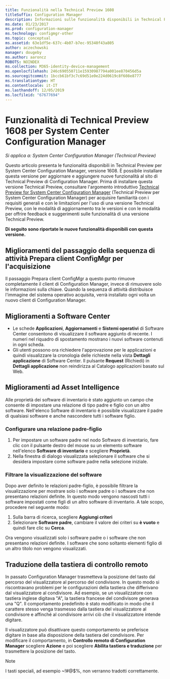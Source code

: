 ```yaml
---
title: Funzionalità nella Technical Preview 1608
titleSuffix: Configuration Manager
description: Informazioni sulle funzionalità disponibili in Technical Preview per System Center Configuration Manager, versione 1608.
ms.date: 01/23/2017
ms.prod: configuration-manager
ms.technology: configmgr-other
ms.topic: conceptual
ms.assetid: 63e1df5e-637c-4b07-b7ec-95340f43a805
author: aczechowski
manager: dougeby
ms.author: aaroncz
ROBOTS: NOINDEX
ms.collection: M365-identity-device-management
ms.openlocfilehash: 246c690550711e15930987794a001ee870456d5a
ms.sourcegitcommit: 1bccb61bf3c7c69d51e0e224d0619c8f608e8777
ms.translationtype: HT
ms.contentlocale: it-IT
ms.lasthandoff: 12/05/2019
ms.locfileid: "67677694"
---
```

# <a name="capabilities-in-technical-preview-1608-for-system-center-configuration-manager"></a>Funzionalità di Technical Preview 1608 per System Center Configuration Manager

*Si applica a: System Center Configuration Manager (Technical Preview)*

Questo articolo presenta le funzionalità disponibili in Technical Preview per System Center Configuration Manager, versione 1608. È possibile installare questa versione per aggiornare e aggiungere nuove funzionalità al sito di Technical Preview di Configuration Manager.      Prima di installare questa versione Technical Preview, consultare l'argomento introduttivo [Technical Preview for System Center Configuration Manager](../../core/get-started/technical-preview.md) (Technical Preview per System Center Configuration Manager) per acquisire familiarità con i requisiti generali e con le limitazioni per l'uso di una versione Technical Preview, con le modalità di aggiornamento tra le versioni e con le modalità per offrire feedback e suggerimenti sulle funzionalità di una versione Technical Preview.    


**Di seguito sono riportate le nuove funzionalità disponibili con questa versione.**  




##  <a name="improvements-to-the-prepare-configmgr-client-for-capture-task-sequence-step"></a>Miglioramenti del passaggio della sequenza di attività Prepara client ConfigMgr per l'acquisizione  
Il passaggio Prepara client ConfigMgr a questo punto rimuove completamente il client di Configuration Manager, invece di rimuovere solo le informazioni sulla chiave. Quando la sequenza di attività distribuisce l'immagine del sistema operativo acquisita, verrà installato ogni volta un nuovo client di Configuration Manager.  


## <a name="improvements-to-software-center"></a>Miglioramenti a Software Center
* Le schede **Applicazioni**, **Aggiornamenti** e **Sistemi operativi** di Software Center consentono di visualizzare il software aggiunto di recente. I numeri nel riquadro di spostamento mostrano i nuovi software contenuti in ogni scheda.
* Gli utenti possono ora richiedere l'approvazione per le applicazioni e quindi visualizzare la cronologia delle richieste nella vista **Dettagli applicazione** di Software Center. Il pulsante **Request** (Richiedi) in **Dettagli applicazione** non reindirizza al Catalogo applicazioni basato sul Web.

## <a name="improvements-to-asset-intelligence"></a>Miglioramenti ad Asset Intelligence
Alle proprietà dei software di inventario è stato aggiunto un campo che consente di impostare una relazione di tipo padre e figlio con un altro software. Nell'elenco Software di inventario è possibile visualizzare il padre di qualsiasi software e anche nascondere tutti i software figlio.

### <a name="configure-a-parent-to-child-relationship"></a>Configurare una relazione padre-figlio
  1. Per impostare un software padre nel nodo Software di inventario, fare clic con il pulsante destro del mouse su un elemento software nell'elenco **Software di inventario** e scegliere **Proprietà**.
  2. Nella finestra di dialogo visualizzata selezionare il software che si desidera impostare come software padre nella selezione iniziale.

### <a name="filter-the-software-display"></a>Filtrare la visualizzazione del software
Dopo aver definito le relazioni padre-figlio, è possibile filtrare la visualizzazione per mostrare solo i software padre o i software che non presentano relazioni definite. In questo modo vengono nascosti tutti i software impostati come figli di un altro software di inventario. A tale scopo, procedere nel seguente modo:
   1. Sulla barra di ricerca, scegliere **Aggiungi criteri**
   2. Selezionare **Software padre**, cambiare il valore dei criteri su **è vuoto** e quindi fare clic su **Cerca**.

Ora vengono visualizzati solo i software padre o i software che non presentano relazioni definite. I software che sono soltanto elementi figlio di un altro titolo non vengono visualizzati.

## <a name="remote-control-keyboard-translation"></a>Traduzione della tastiera di controllo remoto
In passato Configuration Manager trasmetteva la posizione del tasto dal percorso del visualizzatore al percorso del condivisore. In questo modo si riscontravano problemi per le configurazioni della tastiera che differivano dal visualizzatore al condivisore. Ad esempio, se un visualizzatore con tastiera inglese digitava "A", la tastiera francese del condivisore generava una "Q". Il comportamento predefinito è stato modificato in modo che il carattere stesso venga trasmesso dalla tastiera del visualizzatore al condivisore e affinché al condivisore arrivi ciò che il visualizzatore intende digitare.

Il visualizzatore può disattivare questo comportamento se preferisce digitare in base alla disposizione della tastiera del condivisore. Per modificare il comportamento, in **Controllo remoto di Configuration Manager** scegliere **Azione** e poi scegliere **Abilita tastiera e traduzione** per trasmettere la posizione del tasto.

> [!NOTE]
>
> I tasti speciali, ad esempio ~!#@$%, non verranno tradotti correttamente.
